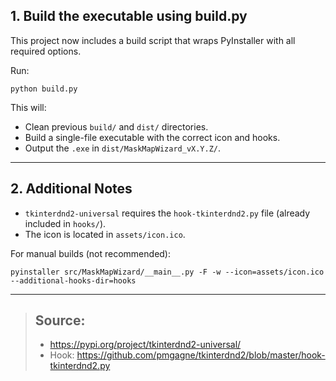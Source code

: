 ## 1. Build the executable using build.py

This project now includes a build script that wraps PyInstaller with all required options.

Run:

    python build.py


This will:
- Clean previous `build/` and `dist/` directories.
- Build a single-file executable with the correct icon and hooks.
- Output the `.exe` in `dist/MaskMapWizard_vX.Y.Z/`.

---

## 2. Additional Notes

- `tkinterdnd2-universal` requires the `hook-tkinterdnd2.py` file (already included in `hooks/`).
- The icon is located in `assets/icon.ico`.

For manual builds (not recommended):

    pyinstaller src/MaskMapWizard/__main__.py -F -w --icon=assets/icon.ico --additional-hooks-dir=hooks

---

>## Source:  
> - https://pypi.org/project/tkinterdnd2-universal/  
> - Hook: https://github.com/pmgagne/tkinterdnd2/blob/master/hook-tkinterdnd2.py
